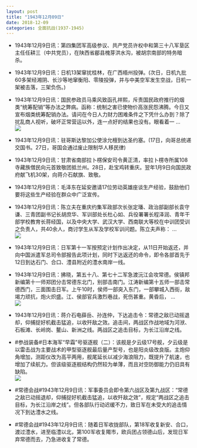 ```yaml
---
layout: post
title: "1943年12月09日"
date: 2018-12-09
categories: 全面抗战(1937-1945)
---
```


<meta name="referrer" content="no-referrer" />

- 1943年12月9日讯：第四集团军高级参议、共产党员许权中和第三十八军垦区主任任耕三（中共党员），在陕西省郿县槐芽洪水沟，被胡宗南部的特务暗杀。 

- 1943年12月9日讯：日机13架窜扰桂林，在广西梧州投弹。(次日，日机九批60多架经湘阴、长沙等地窜衡阳、零陵投弹，并与中美空军发生空战，日机一架被击落，三架负伤。) 

- 1943年12月9日讯：国民参政员马乘风致函孔祥熙，斥责国民政府推行的烟类“统筹配销”等办法之弊病。函称：统制之害已使物价高涨民怨沸腾。今日又宣布烟类统筹配销办法。请问在今日人力财力困难条件之下凭什么办到？除了扰乱商人视听，破坏正常营运以外，连一点好的结果也没有。眼看着一 ... <br/><img src="https://wx4.sinaimg.cn/large/aca367d8ly1fy0skcpv6hj20c809zaa4.jpg" />

- 1943年12月9日讯：驻哥斯达黎加公使涂允檀到达圣约塞。(17日，向哥总统递交国书。27日，哥国会通过废止限制华人移民律) 

- 1943年12月9日讯：甘肃省南部拉卜楞保安司令黄正清，率拉卜楞寺所属108寺藏族僧民向元首致敬团抵兰州。28日，赴宝鸡转重庆。翌年1月9日向国民政府献飞机30架，向蒋介石献旗、致敬。 

- 1943年12月9日讯：毛泽东在延安邀请17位劳动英雄座谈生产经验，鼓励他们要将这些生产经验在群众中广泛宣传。 

- 1943年12月9日讯：陈立夫在重庆约集军政部次长张定璠、政治部副部长袁守谦、三青团副书记长胡庶华、军训部处长杜心如、兵役署署长程泽润、青年干部学校教育长蒋经国，以及中央大学、武汉大学、西南联大等校在中训团受训之负责人，共40余人，商讨学生从军及学校军训问题。陈立夫声称： ... <br/><img src="https://wx1.sinaimg.cn/large/aca367d8ly1fy0gge3ao5j20c80aymxa.jpg" />

- 1943年12月9日讯：日军第十一军按预定计划作出决定，从11日开始返还，并向中国派遣军总司令部报告此项计划，同时下达返还的命令，即令各部首先于12日到达石门、合口、澧县附近的澧水南岸一线。 

- 1943年12月9日讯：拂晓，第五十八、第七十二军急渡沅江会攻常德。侯镇邦新编第十一师郑团分击常德东北门，别部击南门。江涛新编第十五师一部击常德西门，三面围击日军。上午10时，侯师一部突入东门，一部攀城入西街，敌竭力顽抗，炮火炽盛。江、侯部官兵激烈巷战，死伤甚重。黄昏后， ... <br/><img src="https://wx3.sinaimg.cn/large/aca367d8ly1fy0cz7stc5j20c809zaa4.jpg" />

- 1943年12月9日讯：蒋介石电薛岳、孙连仲，下达追击令：常德之敌已动摇退却，仰捕捉好机截击猛追，以收歼敌之效。追击间，两战区作战地域为河洑、石板滩、长岭岗、鳌山、新洲之线。两战区之追击目标，为长江沿岸之线。 

- #参战装备#日本海军“早霜”号驱逐舰（二）：该舰是夕云级17号舰，夕云级是以雷击战为主要战术的甲型驱逐舰最后量产型号，也是阳炎级改良版。主炮仰角增加，测距仪改为高平两用，舰尾延长以减少海浪阻力，既提升了航速，也增加了续航力。但该级驱逐舰结构仍然较为单薄，而且对空防御能力仍旧具有缺陷。 <br/><img src="https://wx4.sinaimg.cn/large/aca367d8ly1fy09ip7eg5j20xc0q2gxg.jpg" />

- #常德会战#1943年12月9日讯：军事委员会即令第六战区及第九战区：“常德之敌已动摇退却，仰捕捉好机截击猛追，以收歼敌之效”，规定“两战区之追击目标，为长江沿岸之线”。但各部队行动迟缓不力，致日军在未受大的追击情况下到达澧水之线。 

- #常德会战#1943年12月9日讯：随着日军收拢部队，第18军收复新安、合口，渡过澧水，进至临澧以北，第100军收复陬市，欧兵团占领德山后，发现日军弃常德而去，乃急进收复了常德。 

